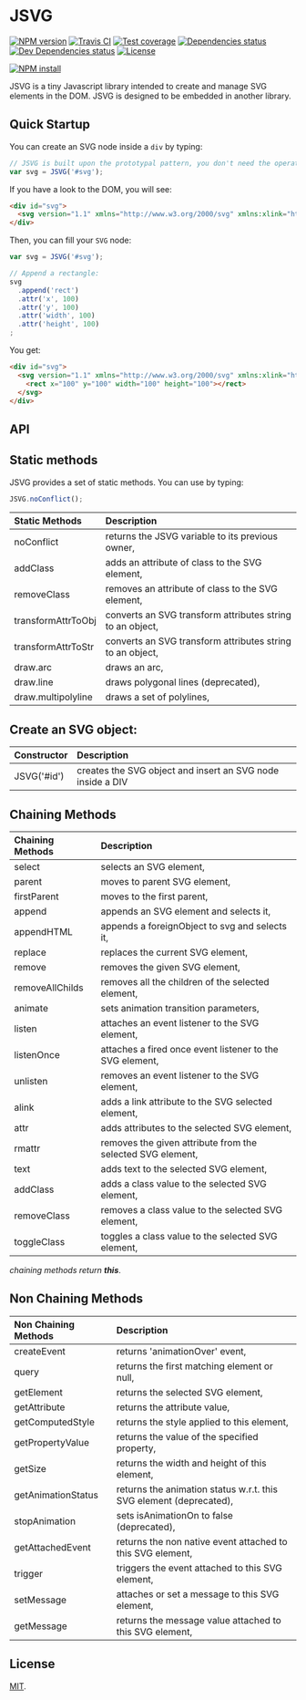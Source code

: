 # JSVG

[![NPM version][npm-image]][npm-url]
[![Travis CI][travis-image]][travis-url]
[![Test coverage][coveralls-image]][coveralls-url]
[![Dependencies status][dependencies-image]][dependencies-url]
[![Dev Dependencies status][devdependencies-image]][devdependencies-url]
[![License][license-image]](LICENSE.md)
<!--- [![node version][node-image]][node-url] -->

[![NPM install][npm-install-image]][npm-install-url]

JSVG is a tiny Javascript library intended to create and manage SVG elements in the DOM. JSVG is designed to be embedded in another library.

## Quick Startup

You can create an SVG node inside a `div` by typing:

```javascript
// JSVG is built upon the prototypal pattern, you don't need the operator 'new'.
var svg = JSVG('#svg');
```

If you have a look to the DOM, you will see:

```html
<div id="svg">
  <svg version="1.1" xmlns="http://www.w3.org/2000/svg" xmlns:xlink="http://www.w3.org/1999/xlink"></svg>
</div>
```

Then, you can fill your `SVG` node:

```Javascript
var svg = JSVG('#svg');

// Append a rectangle:
svg
  .append('rect')
  .attr('x', 100)
  .attr('y', 100)
  .attr('width', 100)
  .attr('height', 100)
;
```

You get:

```html
<div id="svg">
  <svg version="1.1" xmlns="http://www.w3.org/2000/svg" xmlns:xlink="http://www.w3.org/1999/xlink">
    <rect x="100" y="100" width="100" height="100"></rect>
  </svg>
</div>
```


## API

## Static methods

JSVG provides a set of static methods. You can use by typing:

```javascript
JSVG.noConflict();
```

| Static Methods       | Description |
|:---------------------|:------------|
| noConflict           | returns the JSVG variable to its previous owner, |
| addClass             | adds an attribute of class to the SVG element, |
| removeClass          | removes an attribute of class to the SVG element, |
| transformAttrToObj   | converts an SVG transform attributes string to an object, |
| transformAttrToStr   | converts an SVG transform attributes string to an object, |
| draw.arc             | draws an arc, |
| draw.line            | draws polygonal lines (deprecated), |
| draw.multipolyline   | draws a set of polylines, |



## Create an SVG object:

| Constructor | Description |
|:------------|:------------|
| JSVG('#id') | creates the SVG object and insert an SVG node inside a DIV |


## Chaining Methods

| Chaining Methods  | Description |
|:------------------|:------------|
| select            | selects an SVG element, |
| parent            | moves to parent SVG element, |
| firstParent       | moves to the first parent, |
| append            | appends an SVG element and selects it, |
| appendHTML        | appends a foreignObject to svg and selects it, |
| replace           | replaces the current SVG element, |
| remove            | removes the given SVG element, |
| removeAllChilds   | removes all the children of the selected element, |
| animate           | sets animation transition parameters, |
| listen            | attaches an event listener to the SVG element, |
| listenOnce        | attaches a fired once event listener to the SVG element, |
| unlisten          | removes an event listener to the SVG element, |
| alink             | adds a link attribute to the SVG selected element, |
| attr              | adds attributes to the selected SVG element, |
| rmattr            | removes the given attribute from the selected SVG element, |
| text              | adds text to the selected SVG element, |
| addClass          | adds a class value to the selected SVG element, |
| removeClass       | removes a class value to the selected SVG element, |
| toggleClass       | toggles a class value to the selected SVG element, |

*chaining methods return **this***.


## Non Chaining Methods

| Non Chaining Methods  | Description |
|:----------------------|:------------|
|  createEvent          | returns 'animationOver' event, |
|  query                | returns the first matching element or null, |
|  getElement           | returns the selected SVG element, |
|  getAttribute         | returns the attribute value, |
|  getComputedStyle     | returns the style applied to this element, |
|  getPropertyValue     | returns the value of the specified property, |
|  getSize              | returns the width and height of this element, |
|  getAnimationStatus   | returns the animation status w.r.t. this SVG element (deprecated), |
|  stopAnimation        | sets isAnimationOn to false (deprecated), |
|  getAttachedEvent     | returns the non native event attached to this SVG element, |
|  trigger              | triggers the event attached to this SVG element, |
|  setMessage           | attaches or set a message to this SVG element, |
|  getMessage           | returns the message value attached to this SVG element, |


## License

[MIT](LICENSE.md).

<!--- URls -->

[npm-image]: https://img.shields.io/npm/v/jsvg.svg?style=flat-square
[npm-install-image]: https://nodei.co/npm/jsvg.png?compact=true
[node-image]: https://img.shields.io/badge/node.js-%3E=_0.10-green.svg?style=flat-square
[download-image]: https://img.shields.io/npm/dm/jsvg.svg?style=flat-square
[travis-image]: https://img.shields.io/travis/jclo/jsvg.svg?style=flat-square
[coveralls-image]: https://img.shields.io/coveralls/jclo/jsvg/master.svg?style=flat-square
[dependencies-image]: https://david-dm.org/jclo/jsvg/status.svg?theme=shields.io
[devdependencies-image]: https://david-dm.org/jclo/jsvg/dev-status.svg?theme=shields.io
[license-image]: https://img.shields.io/npm/l/jsvg.svg?style=flat-square

[npm-url]: https://www.npmjs.com/package/jsvg
[npm-install-url]: https://nodei.co/npm/jsvg
[node-url]: http://nodejs.org/download
[download-url]: https://www.npmjs.com/package/jsvg
[travis-url]: https://travis-ci.org/jclo/jsvg
[coveralls-url]: https://coveralls.io/github/jclo/jsvg?branch=master
[dependencies-url]: https://david-dm.org/jclo/jsvg
[devdependencies-url]: https://david-dm.org/jclo/jsvg?type=dev
[license-url]: http://opensource.org/licenses/MIT
